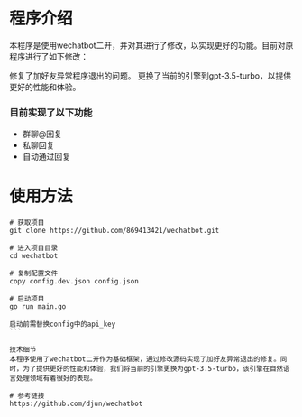 
# 程序介绍
本程序是使用wechatbot二开，并对其进行了修改，以实现更好的功能。目前对原程序进行了如下修改：

修复了加好友异常程序退出的问题。
更换了当前的引擎到gpt-3.5-turbo，以提供更好的性能和体验。

### 目前实现了以下功能
 + 群聊@回复
 + 私聊回复
 + 自动通过回复

# 使用方法
````
# 获取项目
git clone https://github.com/869413421/wechatbot.git

# 进入项目目录
cd wechatbot

# 复制配置文件
copy config.dev.json config.json

# 启动项目
go run main.go

启动前需替换config中的api_key
```

技术细节
本程序使用了wechatbot二开作为基础框架，通过修改源码实现了加好友异常退出的修复。同时，为了提供更好的性能和体验，我们将当前的引擎更换为gpt-3.5-turbo，该引擎在自然语言处理领域有着很好的表现。

# 参考链接
https://github.com/djun/wechatbot